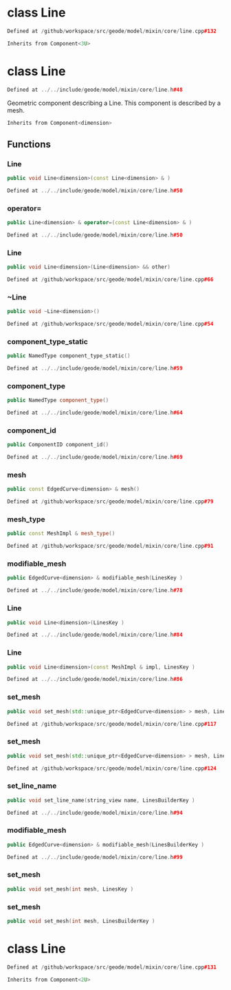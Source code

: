 # class Line

```cpp
Defined at /github/workspace/src/geode/model/mixin/core/line.cpp#132
```

```cpp
Inherits from Component<3U>
```



# class Line

```cpp
Defined at ../../include/geode/model/mixin/core/line.h#48
```

 Geometric component describing a Line. This component is described by a mesh.



```cpp
Inherits from Component<dimension>
```



## Functions

### Line

```cpp
public void Line<dimension>(const Line<dimension> & )
```

```cpp
Defined at ../../include/geode/model/mixin/core/line.h#50
```

### operator=

```cpp
public Line<dimension> & operator=(const Line<dimension> & )
```

```cpp
Defined at ../../include/geode/model/mixin/core/line.h#50
```

### Line

```cpp
public void Line<dimension>(Line<dimension> && other)
```

```cpp
Defined at /github/workspace/src/geode/model/mixin/core/line.cpp#66
```

### ~Line

```cpp
public void ~Line<dimension>()
```

```cpp
Defined at /github/workspace/src/geode/model/mixin/core/line.cpp#54
```

### component_type_static

```cpp
public NamedType component_type_static()
```

```cpp
Defined at ../../include/geode/model/mixin/core/line.h#59
```

### component_type

```cpp
public NamedType component_type()
```

```cpp
Defined at ../../include/geode/model/mixin/core/line.h#64
```

### component_id

```cpp
public ComponentID component_id()
```

```cpp
Defined at ../../include/geode/model/mixin/core/line.h#69
```

### mesh

```cpp
public const EdgedCurve<dimension> & mesh()
```

```cpp
Defined at /github/workspace/src/geode/model/mixin/core/line.cpp#79
```

### mesh_type

```cpp
public const MeshImpl & mesh_type()
```

```cpp
Defined at /github/workspace/src/geode/model/mixin/core/line.cpp#91
```

### modifiable_mesh

```cpp
public EdgedCurve<dimension> & modifiable_mesh(LinesKey )
```

```cpp
Defined at ../../include/geode/model/mixin/core/line.h#78
```

### Line

```cpp
public void Line<dimension>(LinesKey )
```

```cpp
Defined at ../../include/geode/model/mixin/core/line.h#84
```

### Line

```cpp
public void Line<dimension>(const MeshImpl & impl, LinesKey )
```

```cpp
Defined at ../../include/geode/model/mixin/core/line.h#86
```

### set_mesh

```cpp
public void set_mesh(std::unique_ptr<EdgedCurve<dimension> > mesh, LinesKey )
```

```cpp
Defined at /github/workspace/src/geode/model/mixin/core/line.cpp#117
```

### set_mesh

```cpp
public void set_mesh(std::unique_ptr<EdgedCurve<dimension> > mesh, LinesBuilderKey )
```

```cpp
Defined at /github/workspace/src/geode/model/mixin/core/line.cpp#124
```

### set_line_name

```cpp
public void set_line_name(string_view name, LinesBuilderKey )
```

```cpp
Defined at ../../include/geode/model/mixin/core/line.h#94
```

### modifiable_mesh

```cpp
public EdgedCurve<dimension> & modifiable_mesh(LinesBuilderKey )
```

```cpp
Defined at ../../include/geode/model/mixin/core/line.h#99
```

### set_mesh

```cpp
public void set_mesh(int mesh, LinesKey )
```

### set_mesh

```cpp
public void set_mesh(int mesh, LinesBuilderKey )
```



# class Line

```cpp
Defined at /github/workspace/src/geode/model/mixin/core/line.cpp#131
```

```cpp
Inherits from Component<2U>
```



